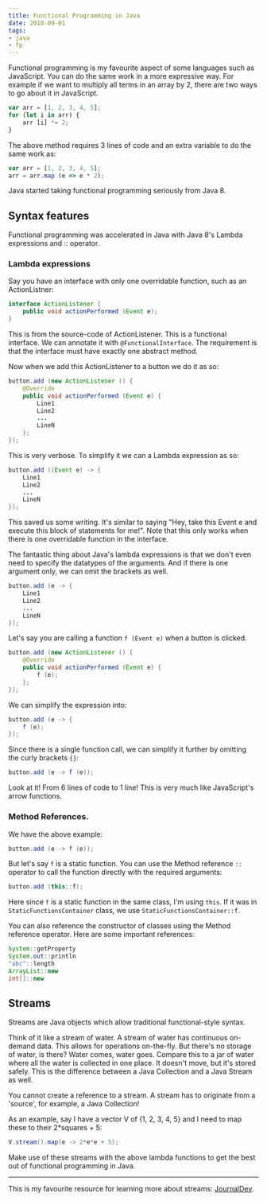 ```yaml
---
title: Functional Programming in Java
date: 2018-09-01
tags: 
- java
- fp
---
```


Functional programming is my favourite aspect of some languages such as JavaScript. You can do the same work in a more expressive way. For example if we want to multiply all terms in an array by 2, there are two ways to go about it in JavaScript.

```javascript
var arr = [1, 2, 3, 4, 5];
for (let i in arr) {
    arr [i] *= 2;
}
```

The above method requires 3 lines of code and an extra variable to do the same work as:

```javascript
var arr = [1, 2, 3, 4, 5];
arr = arr.map (e => e * 2);
```

Java started taking functional programming seriously from Java 8.

## Syntax features

Functional programming was accelerated in Java with Java 8's Lambda expressions and :: operator.

### Lambda expressions

Say you have an interface with only one overridable function, such as an ActionListner:

```java
interface ActionListener {
    public void actionPerformed (Event e);
}
```

This is from the source-code of ActionListener. This is a functional interface. We can annotate it with `@FunctionalInterface`. The requirement is that the interface must have exactly one abstract method.

Now when we add this ActionListener to a button we do it as so:

```java
button.add (new ActionListener () {
    @Override
    public void actionPerformed (Event e) {
        Line1
        Line2
        ...
        LineN
    };
});
```

This is very verbose. To simplify it we can a Lambda expression as so:

```java
button.add ((Event e) -> {
    Line1
    Line2
    ...
    LineN
});
```

This saved us some writing. It's similar to saying "Hey, take this Event e and execute this block of statements for me!". Note that this only works when there is one overridable function in the interface.

The fantastic thing about Java's lambda expressions is that we don't even need to specify the datatypes of the arguments. And if there is one argument only, we can omit the brackets as well.

```java
button.add (e -> {
    Line1
    Line2
    ...
    LineN
});
```

Let's say you are calling a function `f (Event e)` when a button is clicked.

```java
button.add (new ActionListener () {
    @Override
    public void actionPerformed (Event e) {
        f (e);
    };
});
```

We can simplify the expression into: 

```java
button.add (e -> {
    f (e);
});
```

Since there is a single function call, we can simplify it further by omitting the curly brackets `{}`:

```java
button.add (e -> f (e));
```

Look at it! From 6 lines of code to 1 line! This is very much like JavaScript's arrow functions.

### Method References.

We have the above example:

```java
button.add (e -> f (e));
```

But let's say `f` is a static function. You can use the Method reference `::` operator to call the function directly with the required arguments:

```java
button.add (this::f);
```

Here since `f` is a static function in the same class, I'm using `this`. If it was in `StaticFunctionsContainer` class, we use `StaticFunctionsContainer::f`.

You can also reference the constructor of classes using the Method reference operator. Here are some important references:

```java
System::getProperty
System.out::println
"abc"::length
ArrayList::new
int[]::new
```

## Streams

Streams are Java objects which allow traditional functional-style syntax.

Think of it like a stream of water. A stream of water has continuous on-demand data. This allows for operations on-the-fly. But there's no storage of water, is there? Water comes, water goes. Compare this to a jar of water where all the water is collected in one place. It doesn't move, but it's stored safely. This is the difference between a Java Collection and a Java Stream as well.

You cannot create a reference to a stream. A stream has to originate from a 'source', for example, a Java Collection!

As an example, say I have a vector V of {1, 2, 3, 4, 5} and I need to map these to their 2*squares + 5:

```java
V.stream().map(e -> 2*e*e + 5);
```

Make use of these streams with the above lambda functions to get the best out of functional programming in Java.

-----

This is my favourite resource for learning more about streams: [JournalDev](https://www.journaldev.com/2774/java-8-stream#stream-overview).
